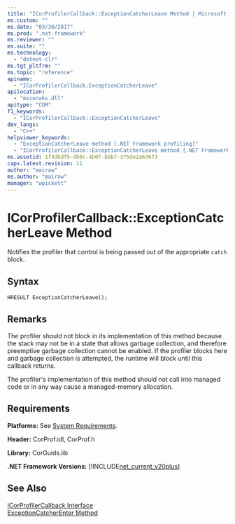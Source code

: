 ```yaml
---
title: "ICorProfilerCallback::ExceptionCatcherLeave Method | Microsoft Docs"
ms.custom: ""
ms.date: "03/30/2017"
ms.prod: ".net-framework"
ms.reviewer: ""
ms.suite: ""
ms.technology: 
  - "dotnet-clr"
ms.tgt_pltfrm: ""
ms.topic: "reference"
apiname: 
  - "ICorProfilerCallback.ExceptionCatcherLeave"
apilocation: 
  - "mscorwks.dll"
apitype: "COM"
f1_keywords: 
  - "ICorProfilerCallback::ExceptionCatcherLeave"
dev_langs: 
  - "C++"
helpviewer_keywords: 
  - "ExceptionCatcherLeave method [.NET Framework profiling]"
  - "ICorProfilerCallback::ExceptionCatcherLeave method [.NET Framework profiling]"
ms.assetid: 1f3dbdf5-db0c-4b07-bbb7-375de2a63673
caps.latest.revision: 11
author: "mairaw"
ms.author: "mairaw"
manager: "wpickett"
---
```

# ICorProfilerCallback::ExceptionCatcherLeave Method
Notifies the profiler that control is being passed out of the appropriate `catch` block.  
  
## Syntax  
  
```  
HRESULT ExceptionCatcherLeave();  
```  
  
## Remarks  
 The profiler should not block in its implementation of this method because the stack may not be in a state that allows garbage collection, and therefore preemptive garbage collection cannot be enabled. If the profiler blocks here and garbage collection is attempted, the runtime will block until this callback returns.  
  
 The profiler's implementation of this method should not call into managed code or in any way cause a managed-memory allocation.  
  
## Requirements  
 **Platforms:** See [System Requirements](../../../../docs/framework/get-started/system-requirements.md).  
  
 **Header:** CorProf.idl, CorProf.h  
  
 **Library:** CorGuids.lib  
  
 **.NET Framework Versions:** [!INCLUDE[net_current_v20plus](../../../../includes/net-current-v20plus-md.md)]  
  
## See Also  
 [ICorProfilerCallback Interface](../../../../docs/framework/unmanaged-api/profiling/icorprofilercallback-interface.md)   
 [ExceptionCatcherEnter Method](../../../../docs/framework/unmanaged-api/profiling/icorprofilercallback-exceptioncatcherenter-method.md)